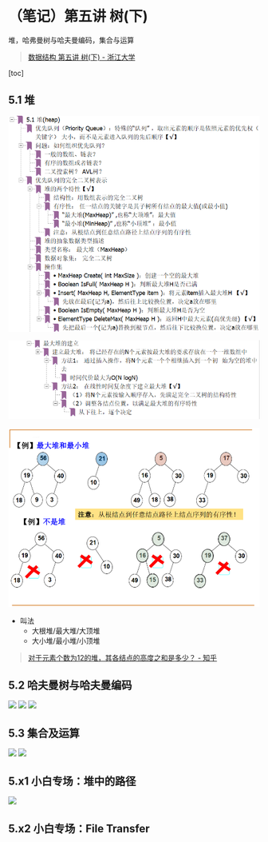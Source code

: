 # （笔记）第五讲 树(下)

堆，哈弗曼树与哈夫曼编码，集合与运算

> [数据结构 第五讲 树(下) - 浙江大学](https://www.icourse163.org/learn/ZJU-93001?tid=1461682474#/learn/content?type=detail&id=1238255572&sm=1)

[toc]

## 5.1 堆

![image-20201022224526993](https://raw.githubusercontent.com/bobo6668/markdown-pictures-bobo/master/img/data-structure/20201022224527.png)

![image-20201022224541660](https://raw.githubusercontent.com/bobo6668/markdown-pictures-bobo/master/img/data-structure/20201022224541.png)

![image-20201022224723446](https://raw.githubusercontent.com/bobo6668/markdown-pictures-bobo/master/img/data-structure/20201022224723.png)

* 叫法
  * 大根堆/最大堆/大顶堆
  * 大小堆/最小堆/小顶堆

> [对于元素个数为12的堆，其各结点的高度之和是多少？ - 知乎](https://www.zhihu.com/question/30232470)

## 5.2 哈夫曼树与哈夫曼编码

![](https://p1-juejin.byteimg.com/tos-cn-i-k3u1fbpfcp/c04d4a3382f0465cb90ca7d101478ce1~tplv-k3u1fbpfcp-watermark.image)
![](https://p1-juejin.byteimg.com/tos-cn-i-k3u1fbpfcp/dc58f579933341a4825d12fd43802aa1~tplv-k3u1fbpfcp-watermark.image)
![](https://p9-juejin.byteimg.com/tos-cn-i-k3u1fbpfcp/6064db8554ee4fa0a759354eb17420d5~tplv-k3u1fbpfcp-watermark.image)

## 5.3 集合及运算

![](https://p9-juejin.byteimg.com/tos-cn-i-k3u1fbpfcp/f36f321e08594080ab648708fb3999d6~tplv-k3u1fbpfcp-watermark.image)
![](https://p3-juejin.byteimg.com/tos-cn-i-k3u1fbpfcp/c470dca88904466eb76f4ea950defc62~tplv-k3u1fbpfcp-watermark.image)


## 5.x1 小白专场：堆中的路径

![](https://p1-juejin.byteimg.com/tos-cn-i-k3u1fbpfcp/b37c51a9ed7c42e2ae2356f1c637d1c3~tplv-k3u1fbpfcp-watermark.image)


## 5.x2 小白专场：File Transfer

